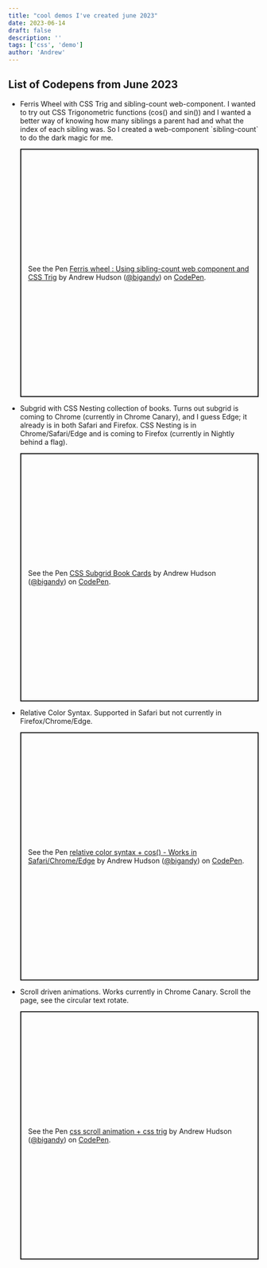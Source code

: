 ```yaml
---
title: "cool demos I've created june 2023"
date: 2023-06-14
draft: false
description: ''
tags: ['css', 'demo']
author: 'Andrew'
---
```


## List of Codepens from June 2023

<ul class="demos-list">
<li>Ferris Wheel with CSS Trig and sibling-count web-component. I wanted to try out CSS Trigonometric functions (cos() and sin()) and I wanted a better way of knowing how many siblings a parent had and what the index of each sibling was. So I created a web-component `sibling-count` to do the dark magic for me.
<p class="codepen" data-height="500" data-theme-id="dark" data-default-tab="result" data-slug-hash="OJovxRW"  data-user="bigandy" style="height: 500px; box-sizing: border-box; display: flex; align-items: center; justify-content: center; border: 2px solid; margin: 1em 0; padding: 1em;">
  <span>See the Pen <a href="https://codepen.io/bigandy/pen/OJovxRW">
  Ferris wheel : Using sibling-count web component and CSS Trig</a> by Andrew Hudson (<a href="https://codepen.io/bigandy">@bigandy</a>)
  on <a href="https://codepen.io">CodePen</a>.</span>
</p>
<script async src="https://cpwebassets.codepen.io/assets/embed/ei.js"></script>
</li>
<li>Subgrid with CSS Nesting collection of books. Turns out subgrid is coming to Chrome (currently in Chrome Canary), and I guess Edge; it already is in both Safari and Firefox. CSS Nesting is in Chrome/Safari/Edge and is coming to Firefox (currently in Nightly behind a flag).
<p class="codepen" data-height="500" data-theme-id="dark" data-default-tab="result" data-slug-hash="rNQNJEZ" data-user="bigandy" style="height: 500px; box-sizing: border-box; display: flex; align-items: center; justify-content: center; border: 2px solid; margin: 1em 0; padding: 1em;">
  <span>See the Pen <a href="https://codepen.io/bigandy/pen/rNQNJEZ">
  CSS Subgrid Book Cards</a> by Andrew Hudson (<a href="https://codepen.io/bigandy">@bigandy</a>)
  on <a href="https://codepen.io">CodePen</a>.</span>
</p>
<script async src="https://cpwebassets.codepen.io/assets/embed/ei.js"></script>
</li>
<li>
Relative Color Syntax. Supported in Safari but not currently in Firefox/Chrome/Edge.
<p class="codepen" data-height="500" data-default-tab="html,result" data-slug-hash="KKxYdRj" data-user="bigandy" style="height: 500px; box-sizing: border-box; display: flex; align-items: center; justify-content: center; border: 2px solid; margin: 1em 0; padding: 1em;">
  <span>See the Pen <a href="https://codepen.io/bigandy/pen/KKxYdRj">
  relative color syntax + cos() - Works in Safari/Chrome/Edge</a> by Andrew Hudson (<a href="https://codepen.io/bigandy">@bigandy</a>)
  on <a href="https://codepen.io">CodePen</a>.</span>
</p>
<script async src="https://cpwebassets.codepen.io/assets/embed/ei.js"></script>
</li>

<li>
Scroll driven animations. Works currently in Chrome Canary. Scroll the page, see the circular text rotate.
<p class="codepen" data-height="500" data-theme-id="dark" data-default-tab="result" data-slug-hash="xxapgva" data-user="bigandy" style="height: 500px; box-sizing: border-box; display: flex; align-items: center; justify-content: center; border: 2px solid; margin: 1em 0; padding: 1em;">
  <span>See the Pen <a href="https://codepen.io/bigandy/pen/xxapgva">
  css scroll animation + css trig</a> by Andrew Hudson (<a href="https://codepen.io/bigandy">@bigandy</a>)
  on <a href="https://codepen.io">CodePen</a>.</span>
</p>
<script async src="https://cpwebassets.codepen.io/assets/embed/ei.js"></script>
</ul>

<style>
    .demos-list {
        .cp_embed_wrapper {
            margin-block: 1rem;
        }
    }
</style>
